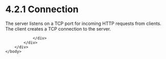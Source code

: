<html dir="LTR" xmlns:mshelp="http://msdn.microsoft.com/mshelp" xmlns:ddue="http://ddue.schemas.microsoft.com/authoring/2003/5" xmlns:xlink="http://www.w3.org/1999/xlink" xmlns:tool="http://www.microsoft.com/tooltip">
    <head>
        <meta http-equiv="Content-Type" content="text/html; CHARSET=utf-8"></meta>
        <meta name="save" content="history"></meta>
        <title>4.2.1 Connection</title>
        <xml>
            <mshelp:toctitle title="4.2.1 Connection"></mshelp:toctitle>
            <mshelp:rltitle title="[MS-SSAS]: Connection"></mshelp:rltitle>
            <mshelp:keyword index="A" term="1c497532-34f4-4862-8ba3-11348b012bde"></mshelp:keyword>
            <mshelp:attr name="DCSext.ContentType" value="open specification"></mshelp:attr>
            <mshelp:attr name="AssetID" value="1c497532-34f4-4862-8ba3-11348b012bde"></mshelp:attr>
            <mshelp:attr name="TopicType" value="kbRef"></mshelp:attr>
            <mshelp:attr name="DCSext.Title" value="[MS-SSAS]: Connection" />
        </xml>
    </head>
    <body>
        <div id="header">
            <h1 class="heading">4.2.1 Connection</h1>
        </div>
        <div id="mainSection">
            <div id="mainBody">
                <div id="allHistory" class="saveHistory"></div>
                <div id="sectionSection0" class="section" name="collapseableSection">
                    

<p>The server listens on a TCP port for incoming HTTP requests
from clients. The client creates a TCP connection to the server.</p>


                </div>
            </div>
        </div>
    </body>
</html>